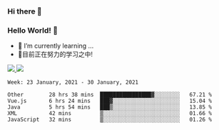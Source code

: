 ### Hi there 👋
### Hello World! 🙌

- 🌱 I’m currently learning ...
- 📖目前正在努力的学习之中!

<a href="https://github.com/anuraghazra/github-readme-stats">
  <img src="https://github-readme-stats.vercel.app/api?username=keyboardWithDream&show_icons=true&repo=github-readme-stats" />
</a>
<a href="https://github.com/anuraghazra/convoychat">
  <img src="https://github-readme-stats.vercel.app/api/top-langs/?username=keyboardWithDream&layout=compact&repo=convoychat" />
</a>



<!--START_SECTION:waka-->
```text
Week: 23 January, 2021 - 30 January, 2021

Other        28 hrs 38 mins  ████████████████▓░░░░░░░░   67.21 % 
Vue.js       6 hrs 24 mins   ███▓░░░░░░░░░░░░░░░░░░░░░   15.04 % 
Java         5 hrs 54 mins   ███▒░░░░░░░░░░░░░░░░░░░░░   13.85 % 
XML          42 mins         ▒░░░░░░░░░░░░░░░░░░░░░░░░   01.66 % 
JavaScript   32 mins         ▒░░░░░░░░░░░░░░░░░░░░░░░░   01.26 % 
```
<!--END_SECTION:waka-->

